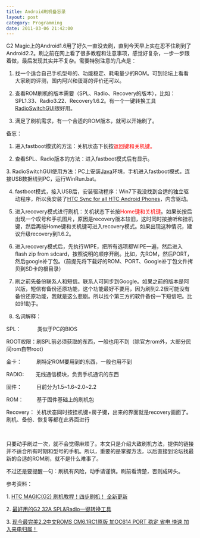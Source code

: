```yaml
---
title: Android刷机备忘录
layout: post
category: Programming
date: 2011-03-06 21:42:00
---
```


G2 Magic上的Android1.6用了好久一直没去刷，直到今天早上实在忍不住刷到了Android2.2。刷之前在网上看了很多教程和注意事项，感觉好复杂，一步一步跟着做，最后发现其实并不复杂。需要特别注意的几点是：

1. 找一个适合自己手机型号的、功能稳定、耗电量少的ROM。可到论坛上看看大家刷的评测，国内阿兴和蛋哥的评价还可以。

2. 查看ROM刷机的版本需要（SPL、Radio、Recovery的版本），比如：SPL1.33、Radio3.22、Recovery1.6.2。有一个一键转换工具[RadioSwitchGUI](http://www.hiapk.com/bbs/viewthread.php?tid=466183&amp;highlight=SPL)很好用。

3. 满足了刷机需求，有一个合适的ROM版本，就可以开始刷了。

备忘：

1. 进入fastboot模式的方法：关机状态下长按<span style="color: red; ">返回键和关机键。</span>

2. 查看SPL、Radio版本的方法：进入fastboot模式后有显示。

3.&nbsp;RadioSwitchGUI使用方法：PC上安装[Java](http://java.com/zh_CN/download/)环境，手机进入fastboot模式，连接USB数据线到PC，运行WinRun.bat。

4. fastboot模式，接入USB后，安装驱动程序：Win7下我没找到合适的独立驱动程序，所以我安装了[HTC Sync for all HTC Android Phones](http://www.htc.com/asia/SupportDownload.aspx?p_id=267&amp;cat=3&amp;dl_id=1073)，内含驱动。

5. 进入recovery模式进行刷机：关机状态下长按<span style="color: red; ">Home键和关机键</span>。如果长按后出现一个叹号和手机图片，原因是recovery版本较旧，这时同时按接听和挂机键，然后再按Home键和关机键可进入recovery模式。如果出现这种情况，建议升级recovery到1.6.2。

6. 进入recovery模式后，先执行WIPE，把所有选项都WIPE一遍，然后进入flash zip from sdcard，按照说明的顺序开刷。比如，先ROM，然后PORT，然后google补丁包。（前提先将下载好的ROM、PORT、Google补丁包文件拷贝到SD卡的根目录）

7. 刷之前先备份联系人和短信。联系人可同步到Google。如果之前的版本是阿兴版，短信有备份还原功能，这个功能最好不要用，因为刷到2.2很可能没有备份还原功能，我就是这么悲剧。所以找个第三方的软件备份一下短信吧。比如91助手。

8. 名词解释：&nbsp;

SPL： &nbsp; &nbsp; &nbsp; &nbsp; &nbsp; 类似于PC的BIOS

ROOT权限：刷SPL前必须获取的东西，一般也用不到（除官方rom外，大部分民间rom自带root）

金卡： &nbsp; &nbsp; &nbsp; &nbsp; &nbsp;刷特定ROM要用到的东西，一般也用不到

RADIO: &nbsp; &nbsp; &nbsp; &nbsp;无线通信模块，负责手机通讯的东西

固件： &nbsp; &nbsp; &nbsp; &nbsp; &nbsp;目前分为1.5~1.6~2.0~2.2

ROM： &nbsp; &nbsp; &nbsp; &nbsp; 基于固件基础上的刷机包

Recovery： 关机状态同时按挂机键+房子键，出来的界面就是recovery画面了。刷机、备份、恢复等都在此界面进行

&nbsp;&nbsp;

只要动手刷过一次，就不会觉得麻烦了。本文只是介绍大致刷机方法，提供的链接并不适合所有时期和型号的手机。所以，重要的是掌握方法，以后直接到论坛找最新的合适的ROM刷，就不是什么难事了。

不过还是要提醒一句：刷机有风险，动手请谨慎。刷前看清楚，否则成砖头。

参考资料：

1.&nbsp;[HTC MAGIC(G2) 刷机教程！四步刷机！ 全新更新](http://www.hiapk.com/bbs/viewthread.php?tid=479391&amp;extra=page%3D1%26amp;filter%3Dtype%26amp;typeid%3D149)

2.&nbsp;[最好用的G2 32A SPL&amp;Radio一键转换工具](http://www.hiapk.com/bbs/viewthread.php?tid=466183&amp;highlight=SPL)

3.&nbsp;[现今最完美2.2中文ROMS CM6.1RC1原版 加OC614 PORT 稳定 省电 快速 加入来电归属！](http://www.hiapk.com/bbs/viewthread.php?tid=616250&amp;extra=page%3D1%26amp;filter%3Dtype%26amp;typeid%3D211)
